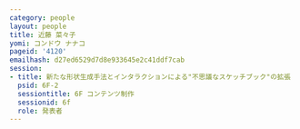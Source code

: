 ```yaml
---
category: people
layout: people
title: 近藤 菜々子
yomi: コンドウ ナナコ
pageid: '4120'
emailhash: d27ed6529d7d8e933645e2c41ddf7cab
session:
- title: 新たな形状生成手法とインタラクションによる"不思議なスケッチブック"の拡張
  psid: 6F-2
  sessiontitle: 6F コンテンツ制作
  sessionid: 6f
  role: 発表者
---
```

